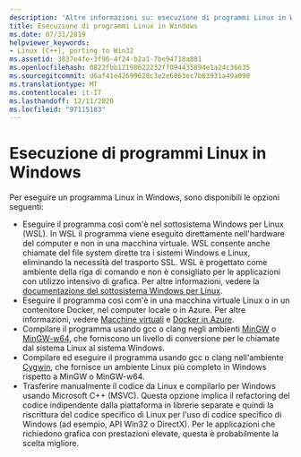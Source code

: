 ```yaml
---
description: 'Altre informazioni su: esecuzione di programmi Linux in Windows'
title: Esecuzione di programmi Linux in Windows
ms.date: 07/31/2019
helpviewer_keywords:
- Linux [C++], porting to Win32
ms.assetid: 3837e4fe-3f96-4f24-b2a1-7be94718a881
ms.openlocfilehash: 0822fbb12198622232ff094435894e1a24c36635
ms.sourcegitcommit: d6af41e42699628c3e2e6063ec7b03931a49a098
ms.translationtype: MT
ms.contentlocale: it-IT
ms.lasthandoff: 12/11/2020
ms.locfileid: "97115183"
---
```

# <a name="running-linux-programs-on-windows"></a>Esecuzione di programmi Linux in Windows

Per eseguire un programma Linux in Windows, sono disponibili le opzioni seguenti:

- Eseguire il programma così com'è nel sottosistema Windows per Linux (WSL). In WSL il programma viene eseguito direttamente nell'hardware del computer e non in una macchina virtuale. WSL consente anche chiamate del file system dirette tra i sistemi Windows e Linux, eliminando la necessità del trasporto SSL. WSL è progettato come ambiente della riga di comando e non è consigliato per le applicazioni con utilizzo intensivo di grafica. Per altre informazioni, vedere la [documentazione del sottosistema Windows per Linux](/windows/wsl/about).
- Eseguire il programma così com'è in una macchina virtuale Linux o in un contenitore Docker, nel computer locale o in Azure. Per altre informazioni, vedere [Macchine virtuali](https://azure.microsoft.com/services/virtual-machines/) e [Docker in Azure](/azure/docker/).
- Compilare il programma usando gcc o clang negli ambienti [MinGW](http://MinGW.org/) o [MinGW-w64](https://sourceforge.net/p/mingw-w64/wiki2/Home/), che forniscono un livello di conversione per le chiamate dal sistema Linux al sistema Windows.
- Compilare ed eseguire il programma usando gcc o clang nell'ambiente [Cygwin](https://www.cygwin.com/), che fornisce un ambiente Linux più completo in Windows rispetto a MinGW o MinGW-w64.
- Trasferire manualmente il codice da Linux e compilarlo per Windows usando Microsoft C++ (MSVC). Questa opzione implica il refactoring del codice indipendente dalla piattaforma in librerie separate e quindi la riscrittura del codice specifico di Linux per l'uso di codice specifico di Windows (ad esempio, API Win32 o DirectX). Per le applicazioni che richiedono grafica con prestazioni elevate, questa è probabilmente la scelta migliore.

